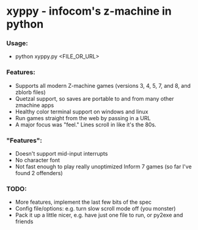 # xyppy - infocom's z-machine in python

### Usage:

* python xyppy.py &lt;FILE\_OR\_URL&gt;

### Features:

* Supports all modern Z-machine games (versions 3, 4, 5, 7, and 8, and zblorb files)
* Quetzal support, so saves are portable to and from many other zmachine apps
* Healthy color terminal support on windows and linux
* Run games straight from the web by passing in a URL
* A major focus was "feel." Lines scroll in like it's the 80s.

### "Features":

* Doesn't support mid-input interrupts
* No character font
* Not fast enough to play really unoptimized Inform 7 games (so far I've found 2 offenders)

### TODO:
* More features, implement the last few bits of the spec
* Config file/options: e.g. turn slow scroll mode off (you monster)
* Pack it up a little nicer, e.g. have just one file to run, or py2exe and friends
